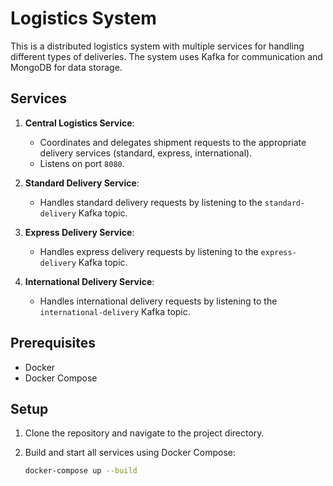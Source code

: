  # Logistics System

This is a distributed logistics system with multiple services for handling different types of deliveries. The system uses Kafka for communication and MongoDB for data storage.

## Services

1. **Central Logistics Service**:
   - Coordinates and delegates shipment requests to the appropriate delivery services (standard, express, international).
   - Listens on port `8080`.

2. **Standard Delivery Service**:
   - Handles standard delivery requests by listening to the `standard-delivery` Kafka topic.

3. **Express Delivery Service**:
   - Handles express delivery requests by listening to the `express-delivery` Kafka topic.

4. **International Delivery Service**:
   - Handles international delivery requests by listening to the `international-delivery` Kafka topic.

## Prerequisites

- Docker
- Docker Compose

## Setup

1. Clone the repository and navigate to the project directory.

2. Build and start all services using Docker Compose:
   ```bash
   docker-compose up --build

